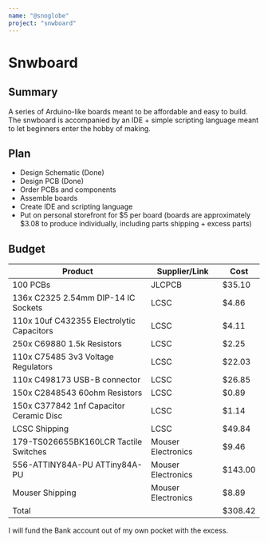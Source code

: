 ```yaml
---
name: "@snoglobe"
project: "snwboard"
---
```


# Snwboard

## Summary

A series of Arduino-like boards meant to be affordable and easy to build.
The snwboard is accompanied by an IDE + simple scripting language meant to let beginners enter the hobby of making.

## Plan

- Design Schematic (Done)
- Design PCB (Done)
- Order PCBs and components
- Assemble boards
- Create IDE and scripting language
- Put on personal storefront for $5 per board (boards are approximately $3.08 to produce individually, including parts shipping + excess parts)

## Budget

| Product          | Supplier/Link                         | Cost    |
| ---------------  | ------------------------------------- | ------  |
| 100 PCBs         | JLCPCB                                | $35.10  |
| 136x C2325 2.54mm DIP-14 IC Sockets  | LCSC                    | $4.86   | 
| 110x 10uf C432355 Electrolytic Capacitors | LCSC         | $4.11   |
| 250x C69880 1.5k Resistors | LCSC | $2.25 |
| 110x C75485 3v3 Voltage Regulators | LCSC | $22.03 |
| 110x C498173 USB-B connector | LCSC | $26.85  |
| 150x C2848543 60ohm Resistors | LCSC | $0.89 |
| 150x C377842 1nf Capacitor Ceramic Disc | LCSC | $1.14 |
| LCSC Shipping | LCSC | $49.84 |
| 179-TS026655BK160LCR Tactile Switches | Mouser Electronics | $9.46 |
| 556-ATTINY84A-PU ATTiny84A-PU | Mouser Electronics | $143.00 |
| Mouser Shipping | Mouser Electronics | $8.89 |
| Total            |                                       | $308.42  |

I will fund the Bank account out of my own pocket with the excess.
